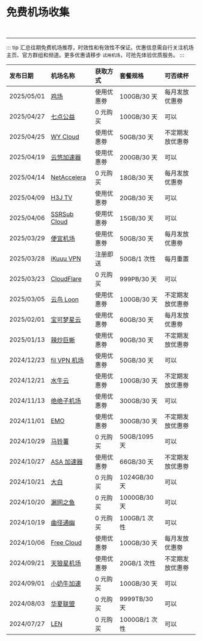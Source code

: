 # 免费机场收集

<p></p>
<AdsImg />
<br>
<hr>

::: tip
汇总往期免费机场推荐，时效性和有效性不保证。优惠信息需自行关注机场主页、官方群组和频道。更多优惠请移步 `试用机场`，可抢先体验优质服务。
:::

|	发布日期	|	机场名称	|	获取方式	|	套餐规格	|	可否续杯	|
|	:---	|	:---	|	:---	|	:---	|	:---	|
|	2025/05/01	|	[鸡场](/vpn/2025/05#20250501)	|	使用优惠劵	|	100GB️/30 天	|	每月发放优惠劵	|
|	2025/04/27	|	[七点公益](/vpn/2025/04#20250427)	|	0 元购买	|	100GB️/30 天	|	可以	|
|	2025/04/25	|	[WY Cloud](/vpn/2025/04#20250425)	|	使用优惠劵	|	50GB️/30 天	|	不定期发放优惠劵	|
|	2025/04/19	|	[云悠加速器](/vpn/2025/04#20250419)	|	使用优惠劵	|	200GB️/30 天	|	可以	|
|	2025/04/14	|	[NetAccelera](/vpn/2025/04#20250414)	|	0 元购买	|	18GB️/30 天	|	每月发放优惠劵	|
|	2025/04/09	|	[H3J TV](/vpn/2025/04#20250409)	|	使用优惠劵	|	20GB️/30 天	|	可以	|
|	2025/04/06	|	[SSRSub Cloud](/vpn/2025/04#20250406)	|	使用优惠劵	|	15GB️/30 天	|	可以	|
|	2025/03/29	|	[便宜机场](/vpn/2025/03#20250329)	|	使用优惠劵	|	50GB️/30 天	|	每月发放优惠劵	|
|	2025/03/28	|	[iKuuu VPN](/vpn/2025/03#20250328)	|	注册即送	|	50GB️/1 次性	|	每月重置	|
|	2025/03/23	|	[CloudFlare](/vpn/2025/03#20250323)	|	0 元购买	|	999PB/30 天	|	可以	|
|	2025/03/05	|	[云鸟 Loon](/vpn/2025/03#20250305)	|	使用优惠劵	|	100GB️/30 天	|	不定期发放优惠劵	|
|	2025/02/01	|	[宝可梦星云](/vpn/2025/02#20250201)	|	使用优惠劵	|	60GB️/30 天	|	每月发放优惠劵	|
|	2025/01/13	|	[辣炒巨蜥](/vpn/2025/01#20250113)	|	使用优惠劵	|	90GB️/30 天	|	不定期发放优惠劵	|
|	2024/12/23	|	[fil VPN 机场](/vpn/archives/2024#20241223)	|	使用优惠劵	|	50GB️/30 天	|	可以	|
|	2024/12/21	|	[水牛云](/vpn/archives/2024#20241221)	|	使用优惠劵	|	100GB️/30 天	|	不定期发放优惠劵	|
|	2024/11/13	|	[绝绝子机场](/vpn/archives/2024#20241113)	|	使用优惠劵	|	300GB️/30 天	|	可以	|
|	2024/11/01	|	[EMO](/vpn/archives/2024#20241101)	|	使用优惠劵	|	300GB️/30 天	|	不定期发放优惠劵	|
|	2024/10/29	|	[马铃薯](/vpn/archives/2024#20241029)	|	0 元购买	|	50GB️/1095 天	|	可以	|
|	2024/10/27	|	[ASA 加速器](/vpn/archives/2024#20241027)	|	使用优惠劵	|	66GB️/30 天	|	不定期发放优惠劵	|
|	2024/10/21	|	[大白](/vpn/archives/2024#20241021)	|	0 元购买	|	1024GB️/30 天	|	可以	|
|	2024/10/20	|	[漏网之鱼](/vpn/archives/2024#20241020)	|	0 元购买	|	1000GB️/30 天	|	可以	|
|	2024/10/19	|	[曲径通幽](/vpn/archives/2024#20241019)	|	0 元购买	|	100GB️/1 次性	|	可以	|
|	2024/10/06	|	[Free Cloud](/vpn/archives/2024#20241006)	|	使用优惠劵	|	100GB️/30 天	|	每月发放优惠劵	|
|	2024/09/21	|	[天狼星机场](/vpn/archives/2024#20240921)	|	使用优惠劵	|	20GB️/1 次性	|	不定期发放优惠劵	|
|	2024/09/01	|	[小奶牛加速](/vpn/archives/2024#20240901)	|	0 元购买	|	100GB️/30 天	|	可以	|
|	2024/08/03	|	[华夏联盟](/vpn/archives/2024#20240803)	|	0 元购买	|	9999TB/30 天	|	可以	|
|	2024/07/27	|	[LEN](/vpn/archives/2024#20240727)	|	0 元购买	|	1000GB️/1 次性	|	可以	|
